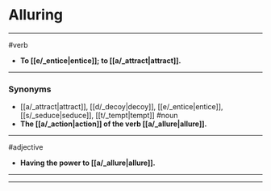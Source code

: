 # Alluring
---
#verb
- **To [[e/_entice|entice]]; to [[a/_attract|attract]].**
---
### Synonyms
- [[a/_attract|attract]], [[d/_decoy|decoy]], [[e/_entice|entice]], [[s/_seduce|seduce]], [[t/_tempt|tempt]]
#noun
- **The [[a/_action|action]] of the verb [[a/_allure|allure]].**
---
#adjective
- **Having the power to [[a/_allure|allure]].**
---
---
